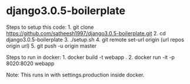 # django3.0.5-boilerplate

Steps to setup this code:
    1. git clone https://github.com/satheesh1997/django3.0.5-boilerplate.git
    2. cd django3.0.5-boilerplate
    3. ./setup.sh
    4. git remote set-url origin (url repos origin url)
    5. git push -u origin master

Steps to run in docker:
    1. docker build -t webapp .
    2. docker run -it -p 8020:8020 webapp

Note: This runs in with settings.production inside docker.
